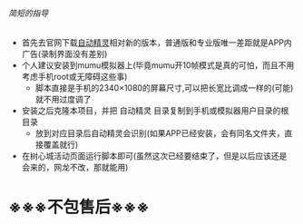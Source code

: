 ###### 简短的指导
- 首先去官网下载[自动精灵](http://zdjl.org/)相对新的版本，普通版和专业版唯一差距就是APP内广告(录制界面没有差别)
- 个人建议安装到mumu模拟器上(毕竟mumu开10帧模式是真的可怕，而且不用考虑手机root或无障碍这些事)  
  - 脚本直接是手机的2340×1080的屏幕尺寸,可以把长宽比调成一样的(可能)就不用过度调了
- 安装之后克隆本项目，并把 自动精灵 目录复制到手机或模拟器用户目录的根目录
  - 放到对应目录后自动精灵会识别(如果APP已经安装，会有同名文件夹，直接覆盖就行)
- 在树心城活动页面运行脚本即可(虽然这次已经要结束了，但是以后应该还是会来的，网龙不改，那就能用)

# ※※※不包售后※※※
